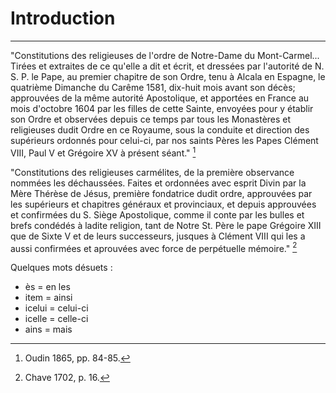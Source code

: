# Introduction

***

"Constitutions des religieuses de l'ordre de Notre-Dame du Mont-Carmel... Tirées et extraites de ce qu'elle a dit et écrit, et dressées par l'autorité de N. S. P. le Pape, au premier chapitre de son Ordre, tenu à Alcala en Espagne, le quatrième Dimanche du Carême 1581, dix-huit mois avant son décès; approuvées de la même autorité Apostolique, et apportées en France au mois d'octobre 1604 par les filles de cette Sainte, envoyées pour y établir son Ordre et observées depuis ce temps par tous les Monastères et religieuses dudit Ordre en ce Royaume, sous la conduite et direction des supérieurs ordonnés pour celui-ci, par nos saints Pères les Papes Clément VIII, Paul V et Grégoire XV à présent séant." [^1]

[^1]: Oudin 1865, pp. 84-85.

"Constitutions des religieuses carmélites, de la première observance nommées les déchaussées. Faites et ordonnées avec esprit Divin par la Mère Thérèse de Jésus, première fondatrice dudit ordre, approuvées par les supérieurs et chapitres généraux et provinciaux, et depuis approuvées et confirmées du S. Siège Apostolique, comme il conte par les bulles et brefs condédés à ladite religion, tant de Notre St. Père le pape Grégoire XIII que de Sixte V et de leurs successeurs, jusques à Clément VIII qui les a aussi confirmées et aprouvées avec force de perpétuelle mémoire." [^2]

[^2]: Chave 1702, p. 16.

Quelques mots désuets :

* ès = en les
* item = ainsi
* icelui = celui-ci
* icelle = celle-ci
* ains = mais

